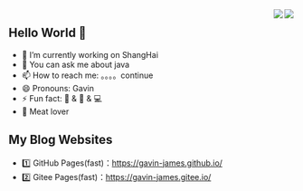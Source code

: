 <a href="https://github.com/gavin-james/">
  <img align="right" src="https://github-readme-stats.vercel.app/api?username=gavin-james&theme=algolia&count_private=true&show_icons=true" />
</a>

<a href="https://github.com/gavin-james/">
  <img align="right" src="https://github-readme-stats.vercel.app/api/top-langs/?username=gavin-james&layout=compact" />
</a>

## Hello World 👋

- 🔭 I’m currently working on ShangHai
- 💬 You can ask me about java
- 📫 How to reach me: 。。。。continue
- 😄 Pronouns: Gavin
- ⚡ Fun fact: 🏀 & 🏃‍ & 💻
- :meat_on_bone: Meat lover
  
## My Blog Websites

- 1️⃣ GitHub Pages(fast)：<https://gavin-james.github.io/>
- 2️⃣ Gitee Pages(fast)：<https://gavin-james.gitee.io/>
